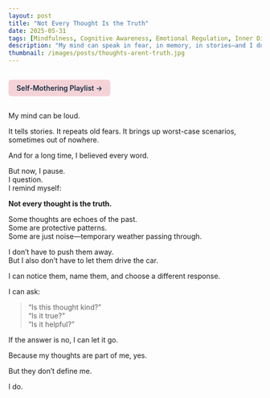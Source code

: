 ```yaml
---
layout: post
title: "Not Every Thought Is the Truth"
date: 2025-05-31
tags: [Mindfulness, Cognitive Awareness, Emotional Regulation, Inner Dialogue, Self-Awareness]
description: "My mind can speak in fear, in memory, in stories—and I don’t have to believe all of it."
thumbnail: /images/posts/thoughts-arent-truth.jpg
---
```


<a href="https://music.youtube.com/playlist?list=PLuO5E1rh5RqIzePJeOjdXo62gwnYJ748_&si=NvtF0mzI9Sx2IoPu&shuffle=1" 
   target="_blank" 
   class="back-button"
   style="display:inline-block; margin: 1rem auto; background-color: #F4D3D8; color: #1A2D41; padding: 0.5rem 1rem; border-radius: 6px; font-weight: 600; text-decoration: none;">
  Self‑Mothering Playlist →
</a>

My mind can be loud.

It tells stories. It repeats old fears. It brings up worst-case scenarios, sometimes out of nowhere.

And for a long time, I believed every word.

But now, I pause.  
I question.  
I remind myself:

**Not every thought is the truth.**

Some thoughts are echoes of the past.  
Some are protective patterns.  
Some are just noise—temporary weather passing through.

I don’t have to push them away.  
But I also don’t have to let them drive the car.

I can notice them, name them, and choose a different response.

I can ask:  
> “Is this thought kind?”  
> “Is it true?”  
> “Is it helpful?”

If the answer is no, I can let it go.

Because my thoughts are part of me, yes.

But they don’t define me.

I do.
